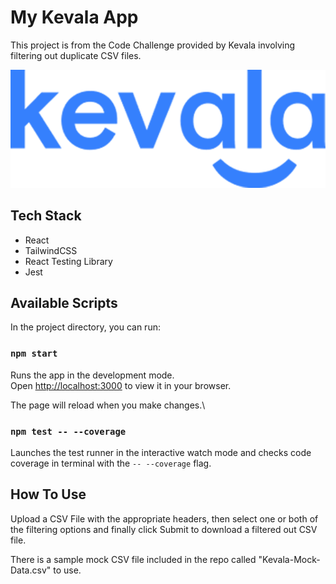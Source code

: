 # My Kevala App

This project is from the Code Challenge provided by Kevala involving filtering out duplicate CSV files.

![](/public/images/kevalalogo.png)

## Tech Stack

- React
- TailwindCSS
- React Testing Library
- Jest

## Available Scripts

In the project directory, you can run:

### `npm start`

Runs the app in the development mode.\
Open [http://localhost:3000](http://localhost:3000) to view it in your browser.

The page will reload when you make changes.\

### `npm test -- --coverage`

Launches the test runner in the interactive watch mode and checks code coverage in terminal with the `-- --coverage` flag.

## How To Use

Upload a CSV File with the appropriate headers, then select one or both of the filtering options and finally click Submit to download a filtered out CSV file.

There is a sample mock CSV file included in the repo called "Kevala-Mock-Data.csv" to use.
